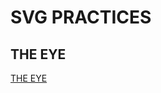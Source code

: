 SVG PRACTICES
====================================
THE EYE
----------------
[THE EYE](https://calumdixon.github.io/SVG-practices/index.html)
